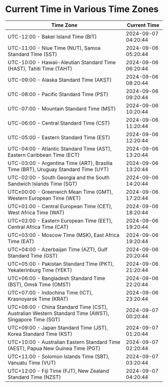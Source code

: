 # Current Time in Various Time Zones

| Time Zone | Current Time |
|-----------|--------------|
| UTC-12:00 - Baker Island Time (BIT) | 2024-09-07 04:20:44 |
| UTC-11:00 - Niue Time (NUT), Samoa Standard Time (SST) | 2024-09-06 05:20:44 |
| UTC-10:00 - Hawaii-Aleutian Standard Time (HAST), Tahiti Time (TAHT) | 2024-09-06 06:20:44 |
| UTC-09:00 - Alaska Standard Time (AKST) | 2024-09-06 08:20:44 |
| UTC-08:00 - Pacific Standard Time (PST) | 2024-09-06 09:20:44 |
| UTC-07:00 - Mountain Standard Time (MST) | 2024-09-06 10:20:44 |
| UTC-06:00 - Central Standard Time (CST) | 2024-09-06 11:20:44 |
| UTC-05:00 - Eastern Standard Time (EST) | 2024-09-06 12:20:44 |
| UTC-04:00 - Atlantic Standard Time (AST), Eastern Caribbean Time (ECT) | 2024-09-06 13:20:44 |
| UTC-03:00 - Argentina Time (ART), Brasília Time (BRT), Uruguay Standard Time (UYT) | 2024-09-06 13:20:44 |
| UTC-02:00 - South Georgia and the South Sandwich Islands Time (SGT) | 2024-09-06 14:20:44 |
| UTC±00:00 - Greenwich Mean Time (GMT), Western European Time (WET) | 2024-09-06 17:20:44 |
| UTC+01:00 - Central European Time (CET), West Africa Time (WAT) | 2024-09-06 18:20:44 |
| UTC+02:00 - Eastern European Time (EET), Central Africa Time (CAT) | 2024-09-06 19:20:44 |
| UTC+03:00 - Moscow Time (MSK), East Africa Time (EAT) | 2024-09-06 19:20:44 |
| UTC+04:00 - Azerbaijan Time (AZT), Gulf Standard Time (GST) | 2024-09-06 20:20:44 |
| UTC+05:00 - Pakistan Standard Time (PKT), Yekaterinburg Time (YEKT) | 2024-09-06 21:20:44 |
| UTC+06:00 - Bangladesh Standard Time (BST), Omsk Time (OMST) | 2024-09-06 22:20:44 |
| UTC+07:00 - Indochina Time (ICT), Krasnoyarsk Time (KRAT) | 2024-09-06 23:20:44 |
| UTC+08:00 - China Standard Time (CST), Australian Western Standard Time (AWST), Singapore Time (SGT) | 2024-09-07 00:20:44 |
| UTC+09:00 - Japan Standard Time (JST), Korea Standard Time (KST) | 2024-09-07 01:20:44 |
| UTC+10:00 - Australian Eastern Standard Time (AEST), Papua New Guinea Time (PGT) | 2024-09-07 02:20:44 |
| UTC+11:00 - Solomon Islands Time (SBT), Vanuatu Time (VUT) | 2024-09-07 03:20:44 |
| UTC+12:00 - Fiji Time (FJT), New Zealand Standard Time (NZST) | 2024-09-07 04:20:44 |
